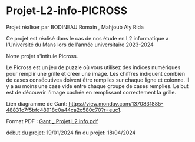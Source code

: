 # Projet-L2-info-PICROSS
Projet réaliser par BODINEAU Romain , Mahjoub Aly Rida

Ce projet est réalisé dans le cas de nos étude en L2 informatique a l'Université du Mans lors de l'année universitaire 2023-2024

Notre projet s'intitule Picross.

Le Picross est un jeu de puzzle où vous utilisez des indices numériques pour remplir une grille et créer une image. Les chiffres indiquent combien de cases consécutives doivent être remplies sur chaque ligne et colonne. Il y a au moins une case vide entre chaque groupe de cases remplies. Le but est de découvrir l'image cachée en remplissant correctement la grille.

Lien diagramme de Gant:
https://view.monday.com/1370831885-48831c7f5bfc48918c0a44ca2c580c70?r=euc1.

Format PDF :
[Gant _ Projet L2 info.pdf](https://github.com/romain72510/Picross-L2-info/files/13990811/Gant._.Projet.L2.info.pdf)

début du projet: 19/01/2024
fin du projet: 18/04/2024

